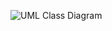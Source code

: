 ![UML Class Diagram](https://user-images.githubusercontent.com/74929461/148931549-2351662f-a1d1-4f22-8826-42796a0eea59.jpg)